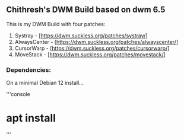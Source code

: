 ## Chithresh's DWM Build based on dwm 6.5

This is my DWM Build with four patches:
1. Systray - [https://dwm.suckless.org/patches/systray/]
2. AlwaysCenter - [https://dwm.suckless.org/patches/alwayscenter/]
3. CursorWarp - [https://dwm.suckless.org/patches/cursorwarp/]
4. MoveStack - [https://dwm.suckless.org/patches/movestack/]

### Dependencies:
On a minimal Debian 12 install...

'''console
# apt install
'''
